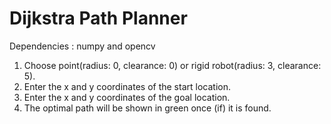 # Dijkstra Path Planner
Dependencies : numpy and opencv

1. Choose point(radius: 0, clearance: 0) or rigid robot(radius: 3, clearance: 5).
2. Enter the x and y coordinates of the start location.
3. Enter the x and y coordinates of the goal location.
4. The optimal path will be shown in green once (if) it is found.
